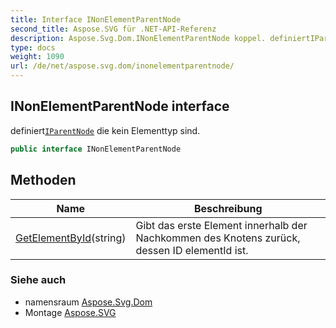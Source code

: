 ```yaml
---
title: Interface INonElementParentNode
second_title: Aspose.SVG für .NET-API-Referenz
description: Aspose.Svg.Dom.INonElementParentNode koppel. definiertIParentNode die kein Elementtyp sind.
type: docs
weight: 1090
url: /de/net/aspose.svg.dom/inonelementparentnode/
---
```

## INonElementParentNode interface

definiert[`IParentNode`](../iparentnode/) die kein Elementtyp sind.

```csharp
public interface INonElementParentNode
```

## Methoden

| Name | Beschreibung |
| --- | --- |
| [GetElementById](../../aspose.svg.dom/inonelementparentnode/getelementbyid/)(string) | Gibt das erste Element innerhalb der Nachkommen des Knotens zurück, dessen ID elementId ist. |

### Siehe auch

* namensraum [Aspose.Svg.Dom](../../aspose.svg.dom/)
* Montage [Aspose.SVG](../../)



